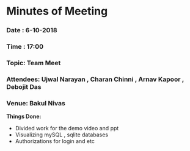# Minutes of Meeting

### Date : 6-10-2018
### Time : 17:00 
### Topic: Team Meet
### Attendees: Ujwal Narayan , Charan Chinni , Arnav Kapoor , Debojit Das
### Venue: Bakul Nivas

**Things Done:**
* Divided work for the demo video and ppt 
* Visualizing mySQL , sqlite databases 
* Authorizations for login and etc 
